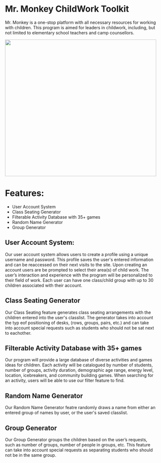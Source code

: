 <h1>Mr. Monkey ChildWork Toolkit </h1>
<p>Mr. Monkey is a one-stop platform with all necessary resources for working with children. This program is aimed for leaders in childwork, including, but not limited to elementary school teachers and camp counsellors.
</p>

<img src="https://github.com/DorisWZhang/Mr.Monkey/assets/118484320/b5a1454b-9466-4d1b-9a8b-b88a58d54b39"
  width=500 height=450>

<h1>Features:</h1>

<ul>
  <li> User Account System </li>
  
  <li> Class Seating Generator </li>
  
  <li> Filterable Activity Database with 35+ games  </li>

  <li> Random Name Generator</li>

  <li> Group Generator </li>
</ul>

<!--Description of features -->
<div>
  <div>
    <h2> User Account System: </h2>
      <p>Our user account system allows users to create a profile using a unique username and password. This profile saves the user's entered information and can be reaccessed on their next visits to the site. Upon creating an account users are be prompted to select their area(s) of child work. The user’s interaction and experience with the program will be personalized to their field of work. Each user can have one class/child group with up to 30 children associated with their account. 
      </p>
  </div>

   <div>
    <h2>Class Seating Generator </h2>
      <p> Our Class Seating feature generates class seating arrangements with the children entered into the user's classlist. The generator takes into account the typ eof positioning of desks, (rows, groups, pairs, etc.) and can take into account special requests such as students who should not be sat next to eachother.
      </p>
  </div>

 <div>
    <h2>Filterable Activity Database with 35+ games  </h2>
      <p> Our program will provide a large database of diverse activities and games ideas for children. Each activity will be catalogued by number of students, number of groups, activity duration, demographic age range, energy level, location, icebreakers, and community building games. When searching for an activity, users will be able to use our filter feature to find.
      </p>
  </div>

   <div>
    <h2>Random Name Generator  </h2>
      <p> Our Random Name Generator featre randomly draws a name from either an entered group of names by user, or the user's saved classlist.
      </p>
  </div>

   <div>
    <h2> Group Generator </h2>
      <p> Our Group Generator groups the children based on the user’s requests, such as number of groups, number of people in groups, etc. This feature can take into account special requests as separating students who should not be in the same group.
      </p>
  </div>

  

</div>










  

